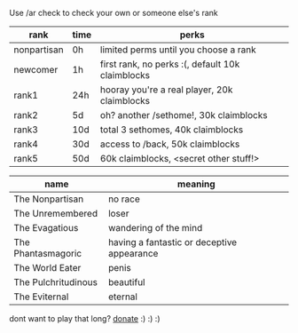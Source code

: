 Use /ar check to check your own or someone else's rank


rank | time | perks
---|---|---
nonpartisan | 0h | limited perms until you choose a rank
newcomer | 1h | first rank, no perks :(, default 10k claimblocks
rank1 | 24h | hooray you're a real player, 20k claimblocks
rank2 | 5d | oh? another /sethome!, 30k claimblocks
rank3 | 10d | total 3 sethomes, 40k claimblocks
rank4 | 30d | access to /back, 50k claimblocks
rank5 | 50d | 60k claimblocks, <secret other stuff!>

name | meaning
--- | ---
The Nonpartisan | no race
The Unremembered | loser
The Evagatious | wandering of the mind
The Phantasmagoric | having a fantastic or deceptive appearance
The World Eater | penis
The Pulchritudinous | beautiful
The Eviternal | eternal



dont want to play that long? [donate](http://zoltritw.buycraft.net/) :) :) :) 
